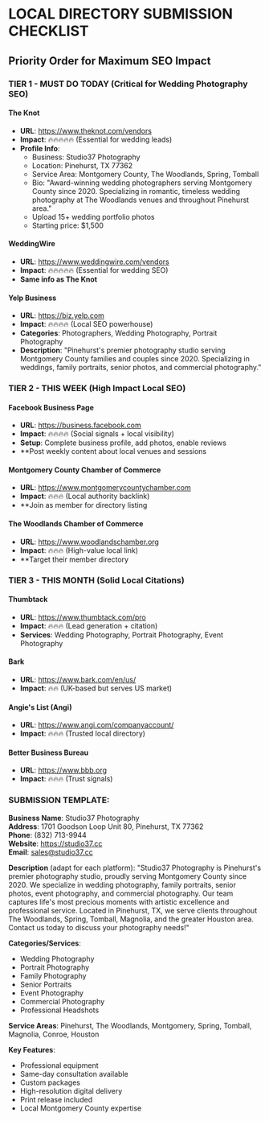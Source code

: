 # LOCAL DIRECTORY SUBMISSION CHECKLIST
## Priority Order for Maximum SEO Impact

### TIER 1 - MUST DO TODAY (Critical for Wedding Photography SEO)

#### The Knot
- **URL**: https://www.theknot.com/vendors
- **Impact**: 🔥🔥🔥🔥🔥 (Essential for wedding leads)
- **Profile Info**:
  - Business: Studio37 Photography
  - Location: Pinehurst, TX 77362  
  - Service Area: Montgomery County, The Woodlands, Spring, Tomball
  - Bio: "Award-winning wedding photographers serving Montgomery County since 2020. Specializing in romantic, timeless wedding photography at The Woodlands venues and throughout Pinehurst area."
  - Upload 15+ wedding portfolio photos
  - Starting price: $1,500

#### WeddingWire  
- **URL**: https://www.weddingwire.com/vendors
- **Impact**: 🔥🔥🔥🔥🔥 (Essential for wedding SEO)
- **Same info as The Knot**

#### Yelp Business
- **URL**: https://biz.yelp.com
- **Impact**: 🔥🔥🔥🔥 (Local SEO powerhouse)
- **Categories**: Photographers, Wedding Photography, Portrait Photography
- **Description**: "Pinehurst's premier photography studio serving Montgomery County families and couples since 2020. Specializing in weddings, family portraits, senior photos, and commercial photography."

### TIER 2 - THIS WEEK (High Impact Local SEO)

#### Facebook Business Page
- **URL**: https://business.facebook.com
- **Impact**: 🔥🔥🔥🔥 (Social signals + local visibility)
- **Setup**: Complete business profile, add photos, enable reviews
- **Post weekly content about local venues and sessions

#### Montgomery County Chamber of Commerce
- **URL**: https://www.montgomerycountychamber.com
- **Impact**: 🔥🔥🔥 (Local authority backlink)
- **Join as member for directory listing

#### The Woodlands Chamber of Commerce  
- **URL**: https://www.woodlandschamber.org
- **Impact**: 🔥🔥🔥 (High-value local link)
- **Target their member directory

### TIER 3 - THIS MONTH (Solid Local Citations)

#### Thumbtack
- **URL**: https://www.thumbtack.com/pro
- **Impact**: 🔥🔥🔥 (Lead generation + citation)
- **Services**: Wedding Photography, Portrait Photography, Event Photography

#### Bark
- **URL**: https://www.bark.com/en/us/
- **Impact**: 🔥🔥 (UK-based but serves US market)

#### Angie's List (Angi)
- **URL**: https://www.angi.com/companyaccount/
- **Impact**: 🔥🔥🔥 (Trusted local directory)

#### Better Business Bureau
- **URL**: https://www.bbb.org
- **Impact**: 🔥🔥🔥 (Trust signals)

### SUBMISSION TEMPLATE:

**Business Name**: Studio37 Photography  
**Address**: 1701 Goodson Loop Unit 80, Pinehurst, TX 77362  
**Phone**: (832) 713-9944  
**Website**: https://studio37.cc  
**Email**: sales@studio37.cc

**Description** (adapt for each platform):
"Studio37 Photography is Pinehurst's premier photography studio, proudly serving Montgomery County since 2020. We specialize in wedding photography, family portraits, senior photos, event photography, and commercial photography. Our team captures life's most precious moments with artistic excellence and professional service. Located in Pinehurst, TX, we serve clients throughout The Woodlands, Spring, Tomball, Magnolia, and the greater Houston area. Contact us today to discuss your photography needs!"

**Categories/Services**:
- Wedding Photography
- Portrait Photography  
- Family Photography
- Senior Portraits
- Event Photography
- Commercial Photography
- Professional Headshots

**Service Areas**:
Pinehurst, The Woodlands, Montgomery, Spring, Tomball, Magnolia, Conroe, Houston

**Key Features**:
- Professional equipment
- Same-day consultation available
- Custom packages
- High-resolution digital delivery
- Print release included
- Local Montgomery County expertise